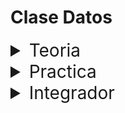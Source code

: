 # Clase Datos

<details>
<summary style="font-size:28px">Teoria</summary>

---

Es importante saber que en este proyecto, estamos usando instrucciones de EcmaScript 6, que es la version mas nueva de javascript. Puede que algunas de ellas no funcionen si no tenemos Node, por ejemplo la instruccion `import` que nos permite importar modulos de otros archivos.

Para el resto de cosas, puedes usarlas como venian trabajando hasta ahora (archivos .html y .js)

En el archivo `index.js` te encontraras con ciertas utilidades de javascript que nos van a servir para el curso y que es importante que conozcas. cada instruccion esta comentada y podras aprender sobre:

- Tipos de datos

- Uso de backlit para crear strings

- Uso de funciones y callbacks

- Destructuring

- Spread operator
  
  - [Spread Operator](https://developer.mozilla.org/en-US/docs/Web/JavaScript/Reference/Operators/Spread_syntax)

- Metodos de arrays

  - [Documentación de la Clase Array](https://developer.mozilla.org/en-US/docs/Web/JavaScript/Reference/Global_Objects/Array#instance_methods)

- Metodos de objetos

  - [Iterador Object.keys](https://developer.mozilla.org/en-US/docs/Web/JavaScript/Reference/Global_Objects/Object/keys)

  - [Iterador Object.values](https://developer.mozilla.org/en-US/docs/Web/JavaScript/Reference/Global_Objects/Object/values)

  - [Iterador Object.entries](https://developer.mozilla.org/en-US/docs/Web/JavaScript/Reference/Global_Objects/Object/entries)

---

Si quieres, puedes ver el ejercicio con el que trabajaremos durante la clase [aqui](/src/clases/01-datos/teoria/App.jsx)
</details>
<details>
<summary style="font-size:28px">Practica</summary>

---

Usando la lista de [usuarios](/src/fakeApi/users.json)

*Copia y pega el contenido en una variable. Import y export **no** funcionan fuera de Node, asi que no te preocupes por eso*

---

### Ejercicio 1

- **Muestra por consola:**

  - El `email` del primer Usuario.

  - El `apodo` del tercer Usuario.

  - El color de la segunda `mascota` del tercer Usuario.

---

### Ejercicio 2

- **Usando desestructuracion:**

  - Extrae en variables el primer y cuarto elemento.

  - Extrae en variables `email` y `mascotas` del primer elemento.

---

### Ejercicio 3

- **Spread operator:**

  - Haz una copia de las `mascotas` obtenidas arriba y agregale la mascota

    `{ "nombre": "Nami", "edad": 2, "color": "negro" }`

    *(Usar console log para verificar que no se modifico el original)*

---

### Ejercicio 4

- **String builder**

  - Crea una funcion que reciba por props un objeto con las siguientes keys: **name**, **cantMascotas** y que retorne un *string* con el siguiente formato:

    `"El Usuario {name} tiene {cantMascotas} mascotas"`

---

### Ejercicio 5

- **Array functions**

  - Usando la operacion `filter`, crea un array con los Usuarios que tengan **mas** de 1 mascota.

  - Usando la operacion `map` y la funcion del ejercicio 4, crea un array de strings con el nombre y la cantidad de mascotas de cada Usuario filtrado anteriormente. Ej:

    ```js
    [
      "El Usuario Gaby tiene 3 mascotas",
      "El Usuario Morgi tiene 5 mascotas"
    ]
    ```

  - Usando la operacion reduce devuelve la cantidad total de mascotas.


---

Puedes ver la resolucion [aqui](/src/clases/01-datos/practica/App.jsx)
</details>
<details>
<summary style="font-size:28px">Integrador</summary>

- Crear funcion que convierta Date en string format "dd/mm/yyyy"

- Crear funcion que convierta un objeto `{[key]: value}` en un array `[{ name: [key], value: value}]`
</details>